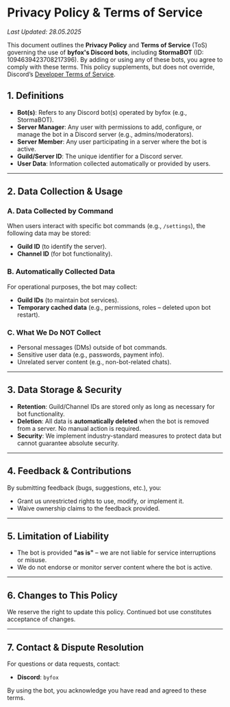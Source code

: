 # **Privacy Policy & Terms of Service**  
*Last Updated: 28.05.2025*  

This document outlines the **Privacy Policy** and **Terms of Service** (ToS) governing the use of **byfox's Discord bots**, including **StormaBOT** (ID: 1094639423708217396). By adding or using any of these bots, you agree to comply with these terms. This policy supplements, but does not override, Discord’s [Developer Terms of Service](https://discord.com/developers/docs/legal).  

## **1. Definitions**  
- **Bot(s)**: Refers to any Discord bot(s) operated by byfox (e.g., StormaBOT).  
- **Server Manager**: Any user with permissions to add, configure, or manage the bot in a Discord server (e.g., admins/moderators).  
- **Server Member**: Any user participating in a server where the bot is active.  
- **Guild/Server ID**: The unique identifier for a Discord server.  
- **User Data**: Information collected automatically or provided by users.  

---  

## **2. Data Collection & Usage**  

### **A. Data Collected by Command**  
When users interact with specific bot commands (e.g., `/settings`), the following data may be stored:  
- **Guild ID** (to identify the server).  
- **Channel ID** (for bot functionality).  

### **B. Automatically Collected Data**  
For operational purposes, the bot may collect:  
- **Guild IDs** (to maintain bot services).  
- **Temporary cached data** (e.g., permissions, roles – deleted upon bot restart).  

### **C. What We Do NOT Collect**  
- Personal messages (DMs) outside of bot commands.  
- Sensitive user data (e.g., passwords, payment info).  
- Unrelated server content (e.g., non-bot-related chats).  

---  

## **3. Data Storage & Security**  
- **Retention**: Guild/Channel IDs are stored only as long as necessary for bot functionality.  
- **Deletion**: All data is **automatically deleted** when the bot is removed from a server. No manual action is required.  
- **Security**: We implement industry-standard measures to protect data but cannot guarantee absolute security.  

---  

## **4. Feedback & Contributions**  
By submitting feedback (bugs, suggestions, etc.), you:  
- Grant us unrestricted rights to use, modify, or implement it.  
- Waive ownership claims to the feedback provided.  

---  

## **5. Limitation of Liability**  
- The bot is provided **"as is"** – we are not liable for service interruptions or misuse.  
- We do not endorse or monitor server content where the bot is active.  

---  

## **6. Changes to This Policy**  
We reserve the right to update this policy. Continued bot use constitutes acceptance of changes.  

---  

## **7. Contact & Dispute Resolution**  
For questions or data requests, contact:  
- **Discord**: `byfox`

By using the bot, you acknowledge you have read and agreed to these terms.  
